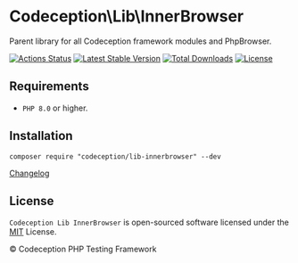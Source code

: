 # Codeception\Lib\InnerBrowser

Parent library for all Codeception framework modules and PhpBrowser.

[![Actions Status](https://github.com/Codeception/lib-innerbrowser/workflows/CI/badge.svg)](https://github.com/Codeception/lib-innerbrowser/actions)
[![Latest Stable Version](https://poser.pugx.org/codeception/lib-innerbrowser/v/stable)](https://github.com/Codeception/lib-innerbrowser/releases)
[![Total Downloads](https://poser.pugx.org/codeception/lib-innerbrowser/downloads)](https://packagist.org/packages/codeception/lib-innerbrowser)
[![License](https://poser.pugx.org/codeception/lib-innerbrowser/license)](/LICENSE)

## Requirements

* `PHP 8.0` or higher.

## Installation

```
composer require "codeception/lib-innerbrowser" --dev
```

[Changelog](https://github.com/Codeception/lib-innerbrowser/releases)

## License

`Codeception Lib InnerBrowser` is open-sourced software licensed under the [MIT](/LICENSE) License.

© Codeception PHP Testing Framework
